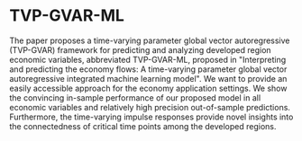# TVP-GVAR-ML

The paper proposes a time-varying parameter global vector autoregressive (TVP-GVAR) framework for predicting and analyzing developed region economic variables, abbreviated TVP-GVAR-ML, proposed in "Interpreting and predicting the economy flows: A time-varying parameter global vector autoregressive integrated machine learning model". We want to provide an easily accessible approach for the economy application settings. We show the convincing in-sample performance of our proposed model in all economic variables and relatively high precision out-of-sample predictions. Furthermore, the time-varying impulse responses provide novel insights into the connectedness of critical time points among the developed regions.
